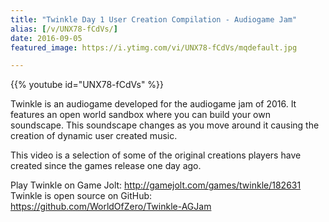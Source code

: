 ```yaml
---
title: "Twinkle Day 1 User Creation Compilation - Audiogame Jam"
alias: [/v/UNX78-fCdVs/]
date: 2016-09-05
featured_image: https://i.ytimg.com/vi/UNX78-fCdVs/mqdefault.jpg

---
```


{{% youtube id="UNX78-fCdVs" %}}

Twinkle is an audiogame developed for the audiogame jam of 2016. It features an open world sandbox where you can build your own soundscape. This soundscape changes as you move around it causing the creation of dynamic user created music.

This video is a selection of some of the original creations players have created since the games release one day ago.

Play Twinkle on Game Jolt: http://gamejolt.com/games/twinkle/182631
Twinkle is open source on GitHub: https://github.com/WorldOfZero/Twinkle-AGJam